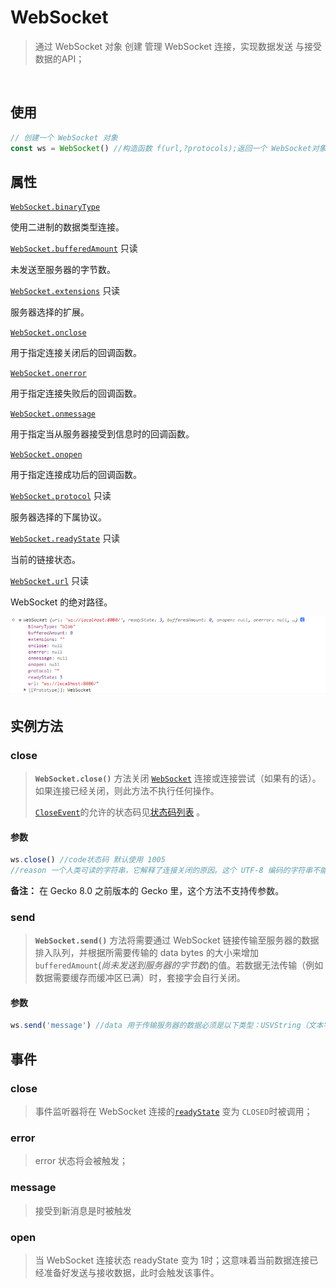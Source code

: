 # WebSocket 

> 通过 WebSocket 对象 创建 管理 WebSocket 连接，实现数据发送 与接受数据的API；

<br/>

## 使用

```javascript
// 创建一个 WebSocket 对象
const ws = WebSocket() //构造函数 f(url,?protocols);返回一个 WebSocket对象

```

## 属性

[`WebSocket.binaryType`](https://developer.mozilla.org/zh-CN/docs/Web/API/WebSocket/binaryType)

使用二进制的数据类型连接。

[`WebSocket.bufferedAmount`](https://developer.mozilla.org/zh-CN/docs/Web/API/WebSocket/bufferedAmount) 只读

未发送至服务器的字节数。

[`WebSocket.extensions`](https://developer.mozilla.org/zh-CN/docs/Web/API/WebSocket/extensions) 只读

服务器选择的扩展。

[`WebSocket.onclose`](https://developer.mozilla.org/zh-CN/docs/Web/API/WebSocket/close_event)

用于指定连接关闭后的回调函数。

[`WebSocket.onerror`](https://developer.mozilla.org/zh-CN/docs/Web/API/WebSocket/error_event)

用于指定连接失败后的回调函数。

[`WebSocket.onmessage`](https://developer.mozilla.org/zh-CN/docs/Web/API/WebSocket/message_event)

用于指定当从服务器接受到信息时的回调函数。

[`WebSocket.onopen`](https://developer.mozilla.org/zh-CN/docs/Web/API/WebSocket/open_event)

用于指定连接成功后的回调函数。

[`WebSocket.protocol`](https://developer.mozilla.org/zh-CN/docs/Web/API/WebSocket/protocol) 只读

服务器选择的下属协议。

[`WebSocket.readyState`](https://developer.mozilla.org/zh-CN/docs/Web/API/WebSocket/readyState) 只读

当前的链接状态。

[`WebSocket.url`](https://developer.mozilla.org/zh-CN/docs/Web/API/WebSocket/url) 只读

WebSocket 的绝对路径。

![websocket](/images/websocket.png)

## 实例方法

### close

> **`WebSocket.close()`** 方法关闭 [`WebSocket`](https://developer.mozilla.org/zh-CN/docs/Web/API/WebSocket) 连接或连接尝试（如果有的话）。如果连接已经关闭，则此方法不执行任何操作。
>
> [`CloseEvent`](https://developer.mozilla.org/zh-CN/docs/Web/API/CloseEvent)的允许的状态码见[状态码列表](https://developer.mozilla.org/zh-CN/docs/Web/API/CloseEvent#status_codes) 。

#### 参数

```javascript
ws.close() //code状态码 默认使用 1005
//reason 一个人类可读的字符串，它解释了连接关闭的原因。这个 UTF-8 编码的字符串不能超过 123 个字节。
```

**备注：** 在 Gecko 8.0 之前版本的 Gecko 里，这个方法不支持传参数。

### send

> **`WebSocket.send()`** 方法将需要通过 WebSocket 链接传输至服务器的数据排入队列，并根据所需要传输的 data bytes 的大小来增加 `bufferedAmount`(*尚未发送到服务器的字节数*)的值。若数据无法传输（例如数据需要缓存而缓冲区已满）时，套接字会自行关闭。

#### 参数

```javascript
ws.send('message') //data 用于传输服务器的数据必须是以下类型：USVString（文本字符串）、ArrayBuffer（底层二进制数据）、Blob（将队列中的二进制传输）、ArrayBufferView（以二进制帧形式发送任何的JavaScript类对象数组）
```



## 事件

### close

> 事件监听器将在 WebSocket 连接的[`readyState`](https://developer.mozilla.org/zh-CN/docs/Web/API/WebSocket/readyState) 变为 `CLOSED`时被调用；

### error

> error 状态将会被触发；

### message

> 接受到新消息是时被触发

### open

> 当 WebSocket 连接状态 readyState 变为 1时；这意味着当前数据连接已经准备好发送与接收数据，此时会触发该事件。






